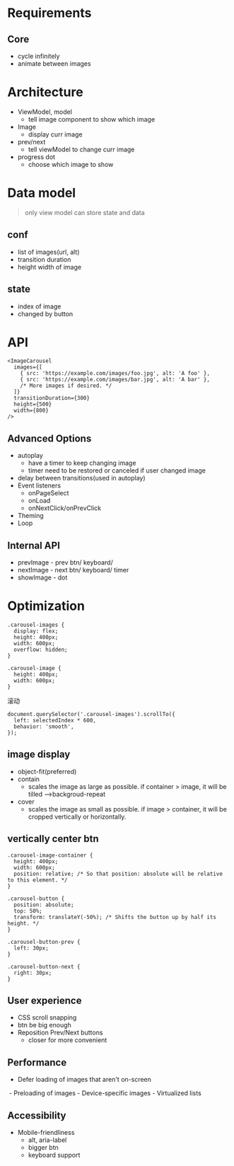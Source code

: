 # Requirements



## Core
- cycle infinitely
- animate between images
# Architecture
- ViewModel, model
  - tell image component to show which image
- Image
  - display curr image
- prev/next
  - tell viewModel to change curr image
- progress dot
  - choose which image to show
# Data model
> only view model can store state and data
## conf
- list of images(url, alt)
- transition duration
- height width of image

## state
- index of image
- changed by button

# API 
```
<ImageCarousel
  images={[
    { src: 'https://example.com/images/foo.jpg', alt: 'A foo' },
    { src: 'https://example.com/images/bar.jpg', alt: 'A bar' },
    /* More images if desired. */
  ]}
  transitionDuration={300}
  height={500}
  width={800}
/>
```

## Advanced Options
- autoplay
  - have a timer to keep changing image
  - timer need to be restored or canceled if user changed image
- delay between transitions(used in autoplay)
- Event listeners
  - onPageSelect
  - onLoad
  - onNextClick/onPrevClick
- Theming
- Loop
## Internal API
- prevImage - prev btn/ keyboard/
- nextImage - next btn/ keyboard/ timer
- showImage - dot

# Optimization

```
.carousel-images {
  display: flex;
  height: 400px;
  width: 600px;
  overflow: hidden;
}

.carousel-image {
  height: 400px;
  width: 600px;
}
```

滚动
```
document.querySelector('.carousel-images').scrollTo({
  left: selectedIndex * 600,
  behavior: 'smooth',
});
```

## image display
- object-fit(preferred)
- contain
    - scales the image as large as possible. if container > image, it will be tilled -->backgroud-repeat
- cover
    - scales the image as small as possible. if image > container, it will be cropped vertically or horizontally.

## vertically center btn
```
.carousel-image-container {
  height: 400px;
  width: 600px;
  position: relative; /* So that position: absolute will be relative to this element. */
}

.carousel-button {
  position: absolute;
  top: 50%;
  transform: translateY(-50%); /* Shifts the button up by half its height. */
}

.carousel-button-prev {
  left: 30px;
}

.carousel-button-next {
  right: 30px;
}
```

## User experience
- CSS scroll snapping
- btn be big enough
- Reposition Prev/Next buttons
    - closer for more convenient

## Performance
- Defer loading of images that aren't on-screen
<img loading="lazy">
- Preloading of images
- Device-specific images
- Virtualized lists

## Accessibility
- Mobile-friendliness
    - alt, aria-label
    - bigger btn
    - keyboard support